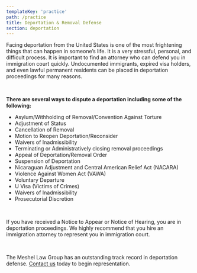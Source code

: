 ```yaml
---
templateKey: 'practice'
path: /practice
title: Deportation & Removal Defense
section: deportation
---
```


Facing deportation from the United States is one of the most frightening things that can happen in someone’s life.
It is a very stressful, personal, and difficult process. It is important to find an attorney who can defend you in immigration court quickly.
Undocumented  immigrants, expired visa holders, and even lawful permanent residents can be  placed in deportation proceedings for many reasons.

<br>

**There are several ways to dispute a deportation including  some of the following:**

- Asylum/Withholding of Removal/Convention Against Torture
- Adjustment of Status
- Cancellation of Removal
- Motion to Reopen Deportation/Reconsider
- Waivers of Inadmissibility
- Terminating or Administratively closing removal proceedings
- Appeal of Deportation/Removal Order
- Suspension of Deportation
- Nicaraguan Adjustment and Central American Relief Act (NACARA)
- Violence Against Women Act (VAWA)
- Voluntary Departure
- U Visa (Victims of Crimes)
- Waivers of Inadmissibility
- Prosecutorial  Discretion

<br>

If you have received a Notice to Appear or Notice of Hearing, you are in deportation proceedings. We highly recommend that you hire an immigration attorney to represent you in immigration court.

<br>

The Meshel Law Group has an outstanding track record in deportation defense. [Contact us](contact) today to begin representation.
